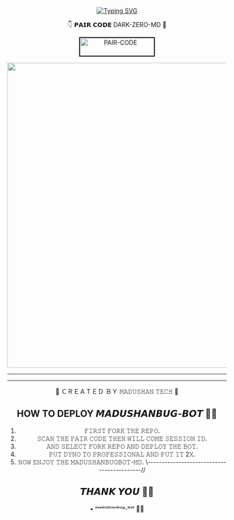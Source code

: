 <div align="center">

     
  [![Typing SVG](https://readme-typing-svg.herokuapp.com?font=Rockstar-ExtraBold&color=F01&lines=DARK+MADUSHANBUGBOT+WATSAPP+BUG+BOT)](https://git.io/typing-svg)



👇 𝗣𝗔𝗜𝗥 𝗖𝗢𝗗𝗘 DARK-ZERO-MD 💚

<a href="https://pair-web-public.koyeb.app/"><img src="https://i.ibb.co/5BGSVZw/pair-code-btn-zusyco.png" alt="PAIR-CODE" border="2" width="170" height="41" ></a>


  <p align="center">
<a href="https://github.com/navinofc44/DARK-ZERO-MD/new/main">
    <img src="https://i.ibb.co/HXMpHtQ/Whats-App-Image-2024-09-06-at-12-37-36-5017b4bc.jpg"  width="700px">
</a>
<hr>

<hr>

  

👿 ＣＲＥＡＴＥＤ ＢＹ 𝙼𝙰𝙳𝚄𝚂𝙷𝙰𝙽 𝚃𝙴𝙲𝙷 💫

## HOW TO DEPLOY 𝙈𝘼𝘿𝙐𝙎𝙃𝘼𝙉𝘽𝙐𝙂-𝘽𝙊𝙏 👨‍💻

1) 𝙵𝙸𝚁𝚂𝚃 𝙵𝙾𝚁𝙺 𝚃𝙷𝙴 𝚁𝙴𝙿𝙾.
2) 𝚂𝙲𝙰𝙽 𝚃𝙷𝙴 𝙿𝙰𝙸𝚁 𝙲𝙾𝙳𝙴 𝚃𝙷𝙴𝙽 𝚆𝙸𝙻𝙻 𝙲𝙾𝙼𝙴 𝚂𝙴𝚂𝚂𝙸𝙾𝙽 𝙸𝙳.
4) 𝙰𝙽𝙳 𝚂𝙴𝙻𝙴𝙲𝚃 𝙵𝙾𝚁𝙺 𝚁𝙴𝙿𝙾 𝙰𝙽𝙳 𝙳𝙴𝙿𝙻𝙾𝚈 𝚃𝙷𝙴 𝙱𝙾𝚃.
5) 𝙿𝚄𝚃 𝙳𝚈𝙽𝙾 𝚃𝙾 𝙿𝚁𝙾𝙵𝙴𝚂𝚂𝙸𝙾𝙽𝙰𝙻 𝙰𝙽𝙳 𝙿𝚄𝚃 𝙸𝚃 2𝚇.
6) 𝙽𝙾𝚆 𝙴𝙽𝙹𝙾𝚈 𝚃𝙷𝙴 𝙼𝙰𝙳𝚄𝚂𝙷𝙰𝙽𝙱𝚄𝙶𝙱𝙾𝚃-𝙼𝙳.
\\-------------------------------------------//
## 𝙏𝙃𝘼𝙉𝙆 𝙔𝙊𝙐 🙂💗

• ᵐᵃᵈᵘˢʰᵃⁿᵇᵘᵍ-ᵇᵒᵗ 💚💫
